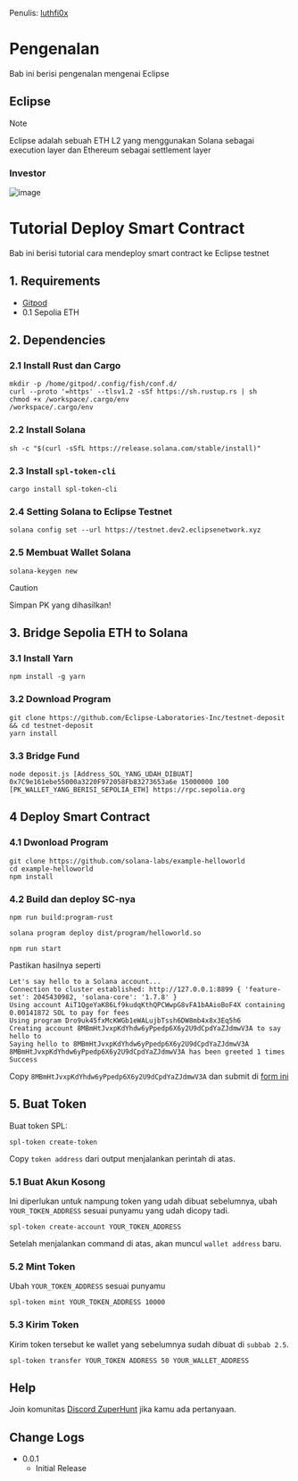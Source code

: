 Penulis: [luthfi0x](https://www.twitter.com/luthfi0x)

# Pengenalan
Bab ini berisi pengenalan mengenai Eclipse

## Eclipse
> [!NOTE]
> Eclipse adalah sebuah ETH L2 yang menggunakan Solana sebagai execution layer dan Ethereum sebagai settlement layer

### Investor
![image](https://github.com/ZuperHunt/Eclipse-Testnet/assets/33769324/173b8277-91c0-43d9-ba8b-cf9a0622a0b3)

# Tutorial Deploy Smart Contract
Bab ini berisi tutorial cara mendeploy smart contract ke Eclipse testnet

## 1. Requirements
- [Gitpod](https://www.notion.so/luthfi0x/a0d4305fcce84d0da856f3d58765eaf1?v=288fd59d31ae4295ac44a566bf971649&p=a82c45e276ea436986959e83d26b32f8&pm=c)
- 0.1 Sepolia ETH
  
## 2. Dependencies

### 2.1 Install Rust dan Cargo
```
mkdir -p /home/gitpod/.config/fish/conf.d/
curl --proto '=https' --tlsv1.2 -sSf https://sh.rustup.rs | sh
chmod +x /workspace/.cargo/env
/workspace/.cargo/env
```

### 2.2 Install Solana
```
sh -c "$(curl -sSfL https://release.solana.com/stable/install)"
```

### 2.3 Install `spl-token-cli`
```
cargo install spl-token-cli
```

### 2.4 Setting Solana to Eclipse Testnet
```
solana config set --url https://testnet.dev2.eclipsenetwork.xyz
```

### 2.5 Membuat Wallet Solana
```
solana-keygen new
```
> [!CAUTION]
> Simpan PK yang dihasilkan!

## 3. Bridge Sepolia ETH to Solana

### 3.1 Install Yarn

```
npm install -g yarn
```

### 3.2 Download Program
```
git clone https://github.com/Eclipse-Laboratories-Inc/testnet-deposit && cd testnet-deposit
yarn install
```

### 3.3 Bridge Fund

```
node deposit.js [Address_SOL_YANG_UDAH_DIBUAT] 0x7C9e161ebe55000a3220F972058Fb83273653a6e 15000000 100 [PK_WALLET_YANG_BERISI_SEPOLIA_ETH] https://rpc.sepolia.org
```

## 4 Deploy Smart Contract

### 4.1 Dwonload Program
```
git clone https://github.com/solana-labs/example-helloworld
cd example-helloworld
npm install
```

### 4.2 Build dan deploy SC-nya
```
npm run build:program-rust
```
```
solana program deploy dist/program/helloworld.so
```
```
npm run start
```
Pastikan hasilnya seperti
```
Let's say hello to a Solana account...
Connection to cluster established: http://127.0.0.1:8899 { 'feature-set': 2045430982, 'solana-core': '1.7.8' }
Using account AiT1QgeYaK86Lf9kudqKthQPCWwpG8vFA1bAAioBoF4X containing 0.00141872 SOL to pay for fees
Using program Dro9uk45fxMcKWGb1eWALujbTssh6DW8mb4x8x3Eq5h6
Creating account 8MBmHtJvxpKdYhdw6yPpedp6X6y2U9dCpdYaZJdmwV3A to say hello to
Saying hello to 8MBmHtJvxpKdYhdw6yPpedp6X6y2U9dCpdYaZJdmwV3A
8MBmHtJvxpKdYhdw6yPpedp6X6y2U9dCpdYaZJdmwV3A has been greeted 1 times
Success
```
Copy `8MBmHtJvxpKdYhdw6yPpedp6X6y2U9dCpdYaZJdmwV3A` dan submit di [form ini](https://forms.gle/yJfFABQDPmpvgzAf7)

## 5. Buat Token

Buat token SPL:
```
spl-token create-token
```
Copy `token address` dari output menjalankan perintah di atas.

### 5.1 Buat Akun Kosong
Ini diperlukan untuk nampung token yang udah dibuat sebelumnya, ubah `YOUR_TOKEN_ADDRESS` sesuai punyamu yang udah dicopy tadi.
```
spl-token create-account YOUR_TOKEN_ADDRESS
```
Setelah menjalankan command di atas, akan muncul `wallet address` baru.

### 5.2 Mint Token
Ubah `YOUR_TOKEN_ADDRESS` sesuai punyamu
```
spl-token mint YOUR_TOKEN_ADDRESS 10000
```

### 5.3 Kirim Token
Kirim token tersebut ke wallet yang sebelumnya sudah dibuat di `subbab 2.5`.
```
spl-token transfer YOUR_TOKEN ADDRESS 50 YOUR_WALLET_ADDRESS
```

## Help

Join komunitas [Discord ZuperHunt](https://t.co/n7TeWVlA48) jika kamu ada pertanyaan.

## Change Logs

* 0.0.1
    * Initial Release
